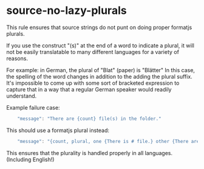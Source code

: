 # source-no-lazy-plurals

This rule ensures that source strings do not punt on doing proper
formatjs plurals.

If you use the construct "(s)" at the end of a word to indicate a
plural, it will not be easily translatable to many different languages
for a variety of reasons.

For example: in German, the plural of "Blat" (paper) is "Bl&auml;tter"
In this case, the spelling of the word changes in addition to the
adding the plural suffix. It's impossible to come up with some sort of
bracketed expression to capture that in a way that a regular German
speaker would readily understand.

Example failure case:

```js
    "message": "There are {count} file(s) in the folder."
```

This should use a formatjs plural instead:

```js
    "message": "{count, plural, one {There is # file.} other {There are # files.}}"
```

This ensures that the plurality is handled properly in all languages.
(Including English!)

